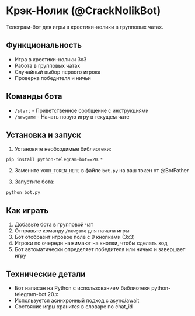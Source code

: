 # Крэк-Нолик (@CrackNolikBot)

Телеграм-бот для игры в крестики-нолики в групповых чатах.

## Функциональность

- Игра в крестики-нолики 3x3
- Работа в групповых чатах
- Случайный выбор первого игрока
- Проверка победителя и ничьи

## Команды бота

- `/start` - Приветственное сообщение с инструкциями
- `/newgame` - Начать новую игру в текущем чате

## Установка и запуск

1. Установите необходимые библиотеки:
```
pip install python-telegram-bot==20.*
```

2. Замените `YOUR_TOKEN_HERE` в файле `bot.py` на ваш токен от @BotFather

3. Запустите бота:
```
python bot.py
```

## Как играть

1. Добавьте бота в групповой чат
2. Отправьте команду `/newgame` для начала игры
3. Бот отобразит игровое поле с 9 кнопками (3x3)
4. Игроки по очереди нажимают на кнопки, чтобы сделать ход
5. Бот автоматически определяет победителя или ничью и завершает игру

## Технические детали

- Бот написан на Python с использованием библиотеки python-telegram-bot 20.x
- Используется асинхронный подход с async/await
- Состояние игры хранится в словаре по chat_id 